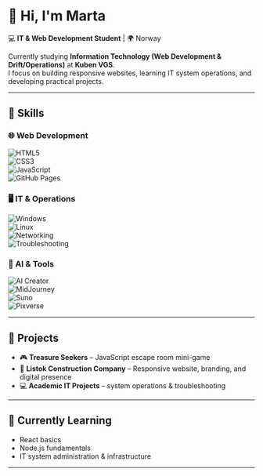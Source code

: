 # 👋 Hi, I'm Marta  

💻 **IT & Web Development Student** | 🌍 Norway  

Currently studying **Information Technology (Web Development & Drift/Operations)** at **Kuben VGS**.  
I focus on building responsive websites, learning IT system operations, and developing practical projects.  

---

## 🚀 Skills  

### 🌐 Web Development  
![HTML5](https://img.shields.io/badge/HTML5-E34F26?style=for-the-badge&logo=html5&logoColor=white)  
![CSS3](https://img.shields.io/badge/CSS3-1572B6?style=for-the-badge&logo=css3&logoColor=white)  
![JavaScript](https://img.shields.io/badge/JavaScript-F7DF1E?style=for-the-badge&logo=javascript&logoColor=black)  
![GitHub Pages](https://img.shields.io/badge/GitHub%20Pages-181717?style=for-the-badge&logo=github&logoColor=white)  

### 🖥️ IT & Operations  
![Windows](https://img.shields.io/badge/Windows-0078D6?style=for-the-badge&logo=windows&logoColor=white)  
![Linux](https://img.shields.io/badge/Linux-FCC624?style=for-the-badge&logo=linux&logoColor=black)  
![Networking](https://img.shields.io/badge/Networking-0A66C2?style=for-the-badge&logo=telegraph&logoColor=white)  
![Troubleshooting](https://img.shields.io/badge/Troubleshooting-FF6F00?style=for-the-badge&logo=icloud&logoColor=white)  

### 🤖 AI & Tools  
![AI Creator](https://img.shields.io/badge/AI%20Creator%20by%20Alpi-8A2BE2?style=for-the-badge&logo=sparkles&logoColor=white)  
![MidJourney](https://img.shields.io/badge/MidJourney-000000?style=for-the-badge&logo=magic&logoColor=white)  
![Suno](https://img.shields.io/badge/Suno-FF4088?style=for-the-badge&logo=music&logoColor=white)  
![Pixverse](https://img.shields.io/badge/Pixverse.ai-1E90FF?style=for-the-badge&logo=video&logoColor=white)  

---

## 📂 Projects  
- 🎮 **Treasure Seekers** – JavaScript escape room mini-game  
- 🌿 **Listok Construction Company** – Responsive website, branding, and digital presence  
- 💻 **Academic IT Projects** – system operations & troubleshooting  

---

## 🌱 Currently Learning  
- React basics  
- Node.js fundamentals  
- IT system administration & infrastructure  

---

